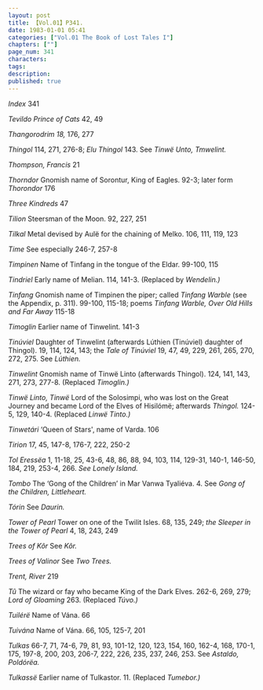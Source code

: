 ```yaml
---
layout: post
title: 【Vol.01】P341.
date: 1983-01-01 05:41
categories: ["Vol.01 The Book of Lost Tales I"]
chapters: [""]
page_num: 341
characters: 
tags: 
description: 
published: true
---
```


<p style="text-indent: 0;">
<I>Index</I> 341
</p>

<I>Tevildo Prince of Cats  </I> 42, 49

<I>Thangorodrim    18,</I> 176, 277

<I>Thingol   </I> 114, 271, 276-8; <I>Elu Thingol</I> 143. See <I>Tinwë Unto, Tmwelint.</I>

<I>Thompson, Francis  </I> 21

<I>Thorndor  </I> Gnomish name of Sorontur, King of Eagles. 92-3; later form <I>Thorondor</I> 176

<I>Three Kindreds  </I> 47

<I>Tilion  </I> Steersman of the Moon. 92, 227, 251

<I>Tilkal  </I> Metal devised by Aulë for the chaining of Melko. 106, 111, 119, 123

<I>Time  </I> See especially 246-7, 257-8

<I>Timpinen  </I> Name of Tinfang in the tongue of the Eldar. 99-100, 115

<I>Tindriel  </I> Early name of Melian. 114, 141-3. (Replaced by <I>Wendelin.)</I>

<I>Tinfang   </I> Gnomish name of Timpinen the piper; called <I>Tinfang Warble</I> (see the Appendix, p. 311). 99-100, 115-18; poems <I>Tinfang Warble, Over Old Hills and Far Away</I> 115-18

<I>Timoglin  </I> Earlier name of Tinwelint. 141-3

<I>Tinúviel</I> Daughter of Tinwelint (afterwards Lúthien (Tinúviel) daughter of Thingol). 19, 114, 124, 143; the <I>Tale of Tinúviel</I> 19, 47, 49, 229, 261, 265, 270, 272, 275. See <I>Lúthien.</I>

<I>Tinwelint  </I> Gnomish name of Tinwë Linto (afterwards Thingol). 124, 141, 143, 271, 273, 277-8. (Replaced <I>Timoglin.)</I>

<I>Tinwë Linto, Tinwë</I> Lord of the Solosimpi, who was lost on the Great Journey and became Lord of the Elves of Hisilómë; afterwards <I>Thingol.</I> 124-5, 129, 140-4. (Replaced <I>Linwë Tinto.)</I>

<I>Tinwetári </I> ‘Queen of Stars', name of Varda. 106

<I>Tirion  </I> 17, 45, 147-8, 176-7, 222, 250-2

<I>Tol Eressëa</I> 1, 11-18, 25, 43-6, 48, 86, 88, 94, 103, 114, 129-31, 140-1, 146-50, 184, 219, 253-4, 266. <I>See Lonely Island.</I>

<I>Tombo  </I> The ‘Gong of the Children’ in Mar Vanwa Tyaliéva. 4. See <I>Gong of the Children, Littleheart.</I>

<I>Tórin </I> See <I>Daurin.</I>

<I>Tower of Pearl</I> Tower on one of the Twilit Isles. 68, 135, 249; <I>the Sleeper in the Tower of Pearl</I> 4, 18, 243, 249

<I>Trees of Kôr</I> See <I>Kôr.</I>

<I>Trees of Valinor  </I> See <I>Two Trees.</I>

<I>Trent, River  </I> 219

<I>Tû  </I> The wizard or fay who became King of the Dark Elves. 262-6, 269, 279; <I>Lord of Gloaming</I> 263. (Replaced <I>Túvo.)</I>

<I>Tuilérë </I> Name of Vána. 66

<I>Tuivána</I> Name of Vána. 66, 105, 125-7, 201

<I>Tulkas  </I> 66-7, 71, 74-6, 79, 81, 93, 101-12, 120, 123, 154, 160, 162-4, 168, 170-1, 175, 197-8, 200, 203, 206-7, 222, 226, 235, 237, 246, 253. See <I>Astaldo, Poldórëa.</I>

<I>Tulkassë</I> Earlier name of Tulkastor. 11. (Replaced <I>Tumebor.)</I>

